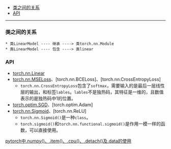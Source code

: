 <!-- GFM-TOC -->
- [类之间的关系](#类之间的关系)
- [API](#api)
<!-- GFM-TOC -->
---

### 类之间的关系
    * 类LinearModel ---- 继承 ----> 类torch.nn.Module
    * 类LinearModel ---- 包含 ----> 类linear

### API
  * [torch.nn.Linear](https://pytorch.org/docs/stable/generated/torch.nn.Linear.html#torch.nn.Linear)
  * [torch.nn.MSELoss](https://pytorch.org/docs/stable/generated/torch.nn.MSELoss.html)、[torch.nn.BCELoss]、[torch.nn.CrossEntropyLoss]
    * `torch.nn.CrossEntropyLoss`包含了`softmax`，需要输入的是最后一层线性层的输出，和标签`lables`。`lables`不是独热码，其特征是一维的，且数值表示的是独热码中1的位置。
  * [torch.optim.SGD](https://pytorch.org/docs/stable/generated/torch.optim.SGD.html)、[torch.optim.Adam]
  * [torch.nn.Sigmoid](https://pytorch.org/docs/stable/generated/torch.nn.Sigmoid.html)、[torch.nn.ReLU]
    * `torch.nn.Sigmoid()`是一种`class`。
    * `torch.sigmoid()`和`torch.nn.functional.sigmoid()`是作用一模一样的函数，可以直接使用。


  
[pytorch中.numpy()、.item()、.cpu()、.detach()及.data的使用](https://blog.csdn.net/gary101818/article/details/124658826)
